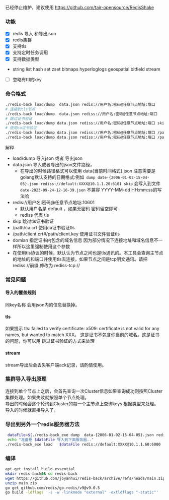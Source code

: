 已经停止维护，建议使用  https://github.com/tair-opensource/RedisShake

### 功能
- [x] redis 导入 和导出json  
- [x] redis集群   
- [x] 支持tls  
- [x] 支持定时任务调用
- [x] 支持数据类型
 - string list hash set zset bitmaps hyperloglogs  geospatial  bitfield stream
- [ ] 忽略有ttl的key
### 命令格式
```sh
./redis-back load/dump  data.json redis://用户名:密码@任意节点地址:端口
# 连接到tls节点
./redis-back load/dump  data.json rediss://用户名:密码@任意节点地址:端口
# 跳过证书验证
./redis-back load/dump data.json rediss://用户名:密码@任意节点地址:端口 skip
# 使用ca证书验证
./redis-back load/dump data.json rediss://用户名:密码@任意节点地址:端口 /path/ca.crt domian
./redis-back load/dump data.json rediss://用户名:密码@任意节点地址:端口 /path/client.crt#/path/client.key domian
```
解释
- load/dump 导入json 或者 导出json
- data.json 导入或者导出的json文件路径，
  -  在导出的时候路径格式可以使用 data{当前时间格式}.json  注意需要是golang默认支持的日期格式:例如` dump date-{2006-01-02-15-04-05}.json rediss://default:XXXX@10.1.1.20:6101 skip` 会写入到文件 `  date-2023-09-24-12-16-39.json` 不兼容 YYYY-MM-dd HH:mm:ss的写法哈
- redis://用户名:密码@任意节点地址:10601  
  - 默认用户名是 default ，如果无密码 密码留空即可
  - rediss 代表 tls
- skip 跳过tls证书验证
- /path/ca.crt  使用ca证书验证tls
- /path/client.crt#/path/client.key  使用证书文件验证tls  
- domian 指定证书内包含的域名信息 因为部分情况下连接地址和域名信息不一样所以这里强制使用这个参数
- 在使用tls协议的时候，默认认为节点之间也是tls通讯的。本工具会查询主节点的地址的和端口并使用tls去连接，如果节点之间是tcp明文通讯。请把 rediss://前缀  修改为  rediss-tcp://
### 常见问题
#### 导入的覆盖规则
同key名称 会用json内的信息替换掉。
#### tls
如果提示 tls: failed to verify certificate: x509: certificate is not valid for any names, but wanted to match XXX。 这是证书不包含你当前的域名。这是证书的问题，你可以用 跳过证书验证的方式来处理
#### stream
stream导出后会丢失客户端ack记录，请酌情使用。
### 集群导入导出原理
连接到单个节点上之后，会首先查询一次Cluster信息如果查询成功则按照Cluster集群处理。如果失败就按照单个节点处理。  
导出的时候会逐个轮询到Cluster的每一个主节点上查询keys 根据类型来处理。  导入的时候就直接导入了。
### 导出到另外一个redis服务器方法
```sh
 dataFile=$(./redis-back_exe dump  data-{2006-01-02-15-04-05}.json rediss://default:XXX@10.1.1.201:6101 skip | tail -n 1)
 echo "准备把 $dataFile 导入到下面服务器.."
./redis-back_exe load   $dataFile redis://default:XXXX@10.1.1.60:6000
```
### 编译

```bash
apt-get install build-essential
mkdir redis-back&& cd redis-back
wget https://github.com/joyanhui/redis-back/archive/refs/heads/main.zip 
unzip main.zip 
go get github.com/redis/go-redis/v9@v9.0.5
go build -ldflags '-s -w -linkmode "external" -extldflags "-static"'     -o "$(basename "$(pwd)")" *.go
```
